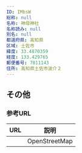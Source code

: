 ```yaml
---
ID: IMbsW
総称: null
名称: 神母神社
名称読み: null
別名: null
都道府県: 高知県
区域: 土佐市
緯度: 33.4870359
経度: 133.429765
郵便番号: 7811143
住所: 高知県土佐市波介２
---
```


## その他

### 参考URL

| URL | 説明          |
| --- | ------------- |
|     | OpenStreetMap |
